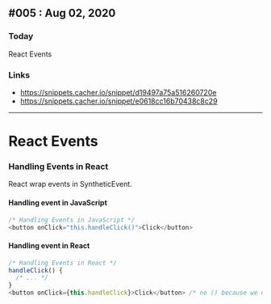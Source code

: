 ## #005 : Aug 02, 2020
### Today
React Events
### Links
- https://snippets.cacher.io/snippet/d19497a75a516260720e  
- https://snippets.cacher.io/snippet/e0618cc16b70438c8c29

---

# React Events
### Handling Events in React

React wrap events in SyntheticEvent.  

#### Handling event in JavaScript
```js
/* Handling Events in JavaScript */
<button onClick="this.handleClick()">Click</button>
```

#### Handling event in React
```js
/* Handling Events in React */
handleClick() {
  /* ... */
}
<button onClick={this.handleClick}>Click</button> /* no () because we don't want to run when page loaded, but when component mounted. */
```


